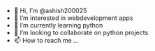 - 👋 Hi, I’m @ashish200025
- 👀 I’m interested in webdevelopment apps
- 🌱 I’m currently learning python
- 💞️ I’m looking to collaborate on python projects
- 📫 How to reach me ...

<!---
ashish200025/ashish200025 is a ✨ special ✨ repository because its `README.md` (this file) appears on your GitHub profile.
You can click the Preview link to take a look at your changes.
--->
